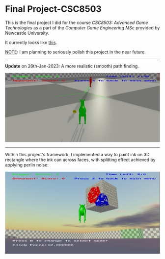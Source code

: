 # Final Project-CSC8503

This is the final project I did for the course *CSC8503: Advanced Game Technologies* as a part of the *Computer Game Engineering MSc* provided by Newcastle University.

It currently looks like [this](AboutTheProject.pdf).

<ins>NOTE</ins>: I am planning to seriously polish this project in the near future.

---

**Update** on 26th-Jan-2023: A more realistic (smooth) path finding.

![](https://github.com/IQ404/FinalProject-CSC8503/blob/main/update%20on%20path%20finding%202023-01-26%20200001.jpg)

---

Within this project's framework, I implemented a way to paint ink on 3D rectangle where the ink can across faces, with splitting effect achieved by applying perlin noise:

![](https://github.com/IQ404/FinalProject-CSC8503/blob/main/CrossFacesInkingWithSplittingEffect_XiaoyangLiu.jpg)

